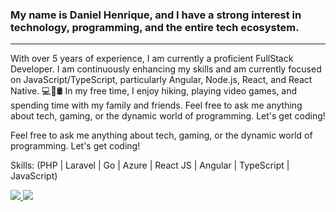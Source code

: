 ### My name is Daniel Henrique, and I have a strong interest in technology, programming, and the entire tech ecosystem.
---
With over 5 years of experience, I am currently a proficient FullStack Developer.
I am continuously enhancing my skills and am currently focused on JavaScript/TypeScript, particularly Angular, Node.js, React, and React Native. 💻📱🛢
In my free time, I enjoy hiking, playing video games, and spending time with my family and friends. Feel free to ask me anything about tech, gaming, or the dynamic world of programming. Let's get coding!

Feel free to ask me anything about tech, gaming, or the dynamic world of programming. Let's get coding!

Skills: (PHP | Laravel | Go | Azure | React JS | Angular | TypeScript | JavaScript)

<a href="https://www.linkedin.com/in/medanielsantos">
 <img src="https://img.shields.io/badge/Linkedin-blue?style=flat-square&logo=Linkedin" />
</a>

<a href="mailto:me@danielsantos.me">
 <img src="https://img.shields.io/badge/-Email-c14438?style=flat-square&logo=Gmail&logoColor=white" />
</a>
